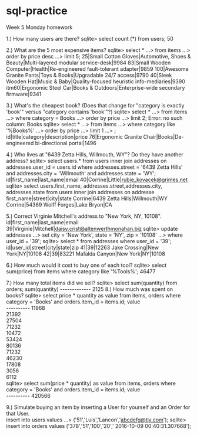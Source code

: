 # sql-practice
Week 5 Monday homework
  
1.) How many users are there? 
    sqlite> select count (*) from users;
    50
  
2.) What are the 5 most expensive items?
    sqlite> select *
    ...> from items
    ...> order by price desc 
    ...> limit 5;
    25|Small Cotton Gloves|Automotive, Shoes & Beauty|Multi-layered modular service-desk|9984
    83|Small Wooden Computer|Health|Re-engineered fault-tolerant adapter|9859
    100|Awesome Granite Pants|Toys & Books|Upgradable 24/7 access|9790
    40|Sleek Wooden Hat|Music & Baby|Quality-focused heuristic info-mediaries|9390
    itm60|Ergonomic Steel Car|Books & Outdoors|Enterprise-wide secondary firmware|9341
  
3.) What's the cheapest book? (Does that change for "category is exactly 'book'" versus "category contains 'book'"?)
      sqlite> select *
       ...> from items
       ...> where category = Books
       ...> order by price
       ...> limit 2;
    Error: no such column: Books
    sqlite> select *
       ...> from items
       ...> where category like '%Books%'
       ...> order by price 
       ...> limit 1
       ...> ;
    id|title|category|description|price
    76|Ergonomic Granite Chair|Books|De-engineered bi-directional portal|1496
   
4.) Who lives at "6439 Zetta Hills, Willmouth, WY"? Do they have another address?
    sqlite> select users.* from users inner join addresses on addresses.user_id = users.id where addresses.street = '6439 Zetta Hills' and addresses.city = 'Willmouth' and addresses.state = 'WY';
  id|first_name|last_name|email
  40|Corrine|Little|rubie_kovacek@grimes.net
    sqlite> select users.first_name, addresses.street,addresses.city, addresses.state from users inner join addresses on addresse
    first_name|street|city|state
    Corrine|6439 Zetta Hills|Willmouth|WY
    Corrine|54369 Wolff Forges|Lake Bryon|CA
    
5.) Correct Virginie Mitchell's address to "New York, NY, 10108".    
    id|first_name|last_name|email
    39|Virginie|Mitchell|daisy.crist@altenwerthmonahan.biz
    sqlite> update addresses
       ...> set city = 'New York', state = 'NY', zip = '10108'
       ...> where user_id = '39';
    sqlite> select * from addresses where user_id = '39';
    id|user_id|street|city|state|zip
    41|39|12263 Jake Crossing|New York|NY|10108
    42|39|83221 Mafalda Canyon|New York|NY|10108
    
6.) How much would it cost to buy one of each tool?
    sqlite> select sum(price) from items where category like '%Tools%';
46477

7.) How many total items did we sell?
       sqlite> select sum(quantity) from orders;
      sum(quantity)
      -------------
      2125 
8.) How much was spent on books?
                sqlite> select price * quantity as value from items, orders where category = 'Books' and orders.item_id = items.id;
        value     
        ----------
        11968     
        21392     
        27504     
        71232     
        10472     
        53424     
        80136     
        71232     
        46230     
        17808     
        3056      
        6112      
        sqlite> select sum(price * quantity) as value from items, orders where category = 'Books' and orders.item_id = items.id; 
        value     
        ----------
        420566  
        
9.) Simulate buying an item by inserting a User for yourself and an Order for that User.     
insert into users values
         ...> ('51','Luis','Lancon','abcdefg@tiy.com');
         sqlite> insert into orders values ('378','51','100','20',' 2016-10-09 00:40:31.307668');
         
